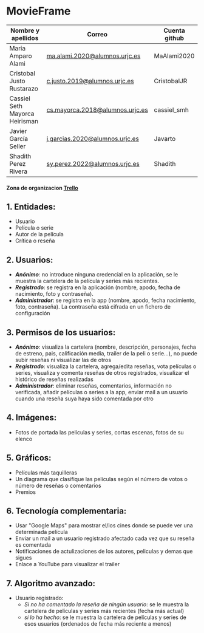 # MovieFrame

| Nombre y apellidos | Correo | Cuenta github |
| --- | --- | --- |
| Maria Amparo Alami | ma.alami.2020@alumnos.urjc.es | MaAlami2020 |
| Cristobal Justo Rustarazo | c.justo.2019@alumnos.urjc.es | CristobalJR |
| Cassiel Seth Mayorca Heirisman | cs.mayorca.2018@alumnos.urjc.es | cassiel_smh |
| Javier García Seller | j.garcias.2020@alumnos.urjc.es | Javarto |
| Shadith Perez  Rivera | sy.perez.2022@alumnos.urjc.es | Shadith |

#### Zona de organizacion [Trello](https://trello.com/w/movieframe)

## **1. Entidades:**
  - Usuario
  - Película o serie
  - Autor de la película
  - Crítica o reseña

## **2. Usuarios:**
  * **_Anónimo_**: no introduce ninguna credencial en la aplicación, se le muestra la cartelera de la película y series más recientes.
  * **_Registrado_**: se registra en la aplicación (nombre, apodo, fecha de nacimiento, foto y contraseña).
  * **_Administrador_**: se registra en la app (nombre, apodo, fecha nacimiento, foto, contraseña). La contraseña está cifrada en un fichero de configuración 

## **3. Permisos de los usuarios:**
  * **_Anónimo_**: visualiza la cartelera (nombre, descripción, personajes, fecha de estreno, pais, calificación media, trailer de la peli o serie...), no puede subir reseñas ni visualizar las de otros
  * **_Registrado_**: visualiza la cartelera, agrega/edita reseñas, vota películas o series, visualiza y comenta reseñas de otros registrados, visualizar el histórico de reseñas realizadas
  * **_Administrador_**: eliminar reseñas, comentarios, información no verificada, añadir películas o series a la app, enviar mail a un usuario cuando una reseña suya haya sido comentada por otro

## **4. Imágenes:**
  * Fotos de portada las películas y series, cortas escenas, fotos de su elenco

## **5. Gráficos:**
  * Películas más taquilleras 
  * Un diagrama que clasifique las películas según el número de votos o número de reseñas o comentarios
  * Premios
  
## **6. Tecnología complementaria:**
  * Usar "Google Maps" para mostrar el/los cines donde se puede ver una determinada película
  * Enviar un mail a un usuario registrado afectado cada vez que su reseña es comentada
  * Notificaciones de actulizaciones de los autores, peliculas y demas que sigues
  * Enlace a YouTube para visualizar el trailer

## **7. Algoritmo avanzado:**
  * Usuario registrado:
    * _Si no ha comentado la reseña de ningún usuario_: se le muestra la cartelera de películas y series más recientes (fecha más actual)
    * _si lo ha hecho_: se le muestra la cartelera de películas y series de esos usuarios (ordenados de fecha más reciente a menos)

